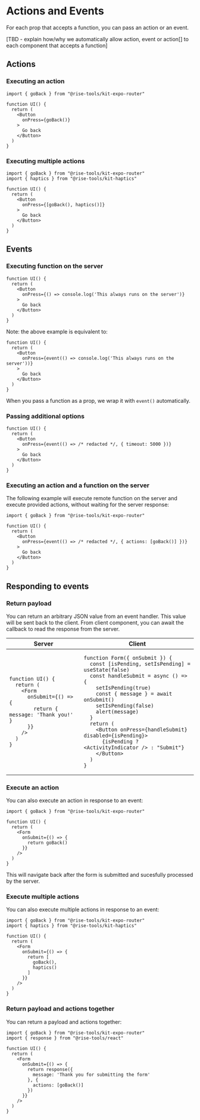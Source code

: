 # Actions and Events

For each prop that accepts a function, you can pass an action or an event.

[TBD - explain how/why we automatically allow action, event or action[] to each component that accepts a function] 

## Actions

### Executing an action

```tsx
import { goBack } from "@rise-tools/kit-expo-router"

function UI() {
  return (
    <Button
      onPress={goBack()}
    >
      Go back
    </Button>
  )
}
```

### Executing multiple actions

```tsx
import { goBack } from "@rise-tools/kit-expo-router"
import { haptics } from "@rise-tools/kit-haptics"

function UI() {
  return (
    <Button
      onPress={[goBack(), haptics()]}
    >
      Go back
    </Button>
  )
}
```

## Events

### Executing function on the server

```tsx
function UI() {
  return (
    <Button
      onPress={() => console.log('This always runs on the server')}
    >
      Go back
    </Button>
  )
}
```

Note: the above example is equivalent to:

```tsx
function UI() {
  return (
    <Button
      onPress={event(() => console.log('This always runs on the server'))}
    >
      Go back
    </Button>
  )
}
```

When you pass a function as a prop, we wrap it with `event()` automatically.

### Passing additional options

```tsx
function UI() {
  return (
    <Button
      onPress={event(() => /* redacted */, { timeout: 5000 })}
    >
      Go back
    </Button>
  )
}
```

### Executing an action and a function on the server

The following example will execute remote function on the server and execute provided actions, without waiting for the server response:

```tsx
import { goBack } from "@rise-tools/kit-expo-router"

function UI() {
  return (
    <Button
      onPress={event(() => /* redacted */, { actions: [goBack()] })}
    >
      Go back
    </Button>
  )
}
```

## Responding to events

### Return payload

You can return an arbitrary JSON value from an event handler. This value will be sent back to the client. From client component, you can await the callback to read the response from the server. 

<table>
<thead>
<tr>
<th>Server</th>
<th>Client</th>
</tr>
</thead>
<tbody>
<tr>
<td>

```tsx
function UI() {
  return (
    <Form
      onSubmit={() => {
        return { message: 'Thank you!' }
      }}
    />
  )
}
```

</td>
<td>

```tsx
function Form({ onSubmit }) {
  const [isPending, setIsPending] = useState(false)
  const handleSubmit = async () => {
    setIsPending(true)
    const { message } = await onSubmit()
    setIsPending(false)
    alert(message)
  }
  return (
    <Button onPress={handleSubmit} disabled={isPending}>
      {isPending ? <ActivityIndicator /> : "Submit"}
    </Button>
  )
}
```

</td>
</tr>
</tbody>
</table>

### Execute an action

You can also execute an action in response to an event:

```tsx
import { goBack } from "@rise-tools/kit-expo-router"

function UI() {
  return (
    <Form
      onSubmit={() => {
        return goBack()
      }}
    />
  )
}
```

This will navigate back after the form is submitted and sucesfully processed by the server.

### Execute multiple actions

You can also execute multiple actions in response to an event:

```tsx
import { goBack } from "@rise-tools/kit-expo-router"
import { haptics } from "@rise-tools/kit-haptics"

function UI() {
  return (
    <Form
      onSubmit={() => {
        return [
          goBack(),
          haptics()
        ]
      }}
    />
  )
}
```

### Return payload and actions together

You can return a payload and actions together:

```tsx
import { goBack } from "@rise-tools/kit-expo-router"
import { response } from "@rise-tools/react"

function UI() {
  return (
    <Form
      onSubmit={() => {
        return response({
          message: 'Thank you for submitting the form'
        }, {
          actions: [goBack()]
        })
      }}
    />
  )
}
```
